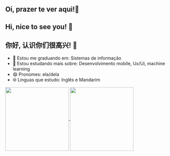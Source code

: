 ## Oi, prazer te ver aqui!👋
## Hi, nice to see you! 👋
## 你好, 认识你们很高兴! 👋
- 🔭 Estou me graduando em: Sistemas de informação
- 🌱 Estou estudando mais sobre: Desenvolvimento mobile, Ux/Ui, machine learning
- 😄 Pronomes: ela/dela
- 🌐 Linguas que estudo: Inglês e Mandarim

<a href="https://github.com/anuraghazra/github-readme-stats">
  <img height="200" align="center" src="https://github-readme-stats.vercel.app/api?username=Javellars&show_icons=true&theme=radical" />
</a>
<a href="https://github.com/anuraghazra/convoychat">
  <img height="200" align="center" src="https://github-readme-stats.vercel.app/api/top-langs?username=Javellars&layout=compact&theme=radical&card_width=320" />
</a>
